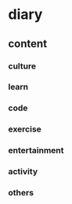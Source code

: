 # diary

## content
### culture

### learn

### code

### exercise

### entertainment

### activity

### others
